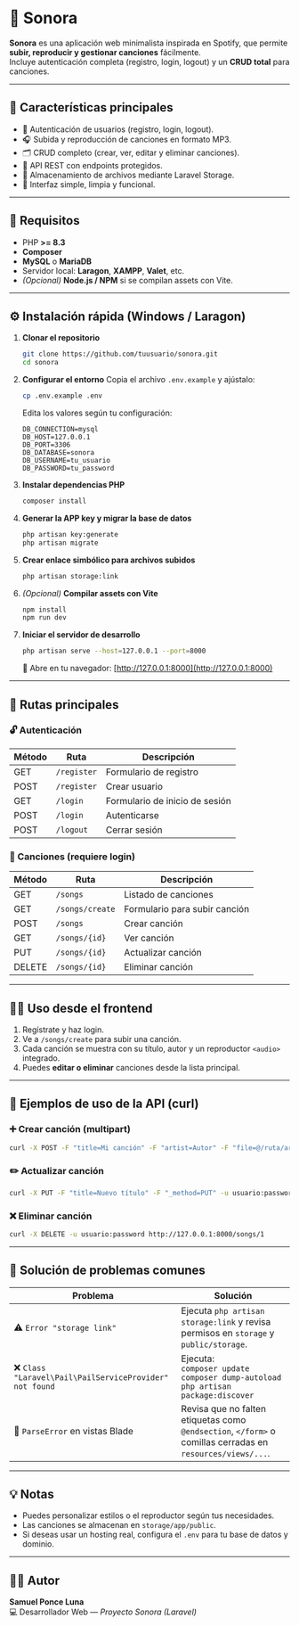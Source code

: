 # 🎵 **Sonora**

**Sonora** es una aplicación web minimalista inspirada en Spotify, que permite **subir, reproducir y gestionar canciones** fácilmente.  
Incluye autenticación completa (registro, login, logout) y un **CRUD total** para canciones.

---

## 🚀 **Características principales**
- 🔐 Autenticación de usuarios (registro, login, logout).  
- 🎧 Subida y reproducción de canciones en formato MP3.  
- 🗂️ CRUD completo (crear, ver, editar y eliminar canciones).  
- 🧰 API REST con endpoints protegidos.  
- 💾 Almacenamiento de archivos mediante Laravel Storage.  
- 🌙 Interfaz simple, limpia y funcional.

---

## 🧩 **Requisitos**
- PHP **>= 8.3**
- **Composer**
- **MySQL** o **MariaDB**
- Servidor local: **Laragon**, **XAMPP**, **Valet**, etc.
- *(Opcional)* **Node.js / NPM** si se compilan assets con Vite.

---

## ⚙️ **Instalación rápida (Windows / Laragon)**

1. **Clonar el repositorio**
   ```bash
   git clone https://github.com/tuusuario/sonora.git
   cd sonora
   ```

2. **Configurar el entorno**
   Copia el archivo `.env.example` y ajústalo:
   ```bash
   cp .env.example .env
   ```
   Edita los valores según tu configuración:
   ```env
   DB_CONNECTION=mysql
   DB_HOST=127.0.0.1
   DB_PORT=3306
   DB_DATABASE=sonora
   DB_USERNAME=tu_usuario
   DB_PASSWORD=tu_password
   ```

3. **Instalar dependencias PHP**
   ```bash
   composer install
   ```

4. **Generar la APP key y migrar la base de datos**
   ```bash
   php artisan key:generate
   php artisan migrate
   ```

5. **Crear enlace simbólico para archivos subidos**
   ```bash
   php artisan storage:link
   ```

6. *(Opcional)* **Compilar assets con Vite**
   ```bash
   npm install
   npm run dev
   ```

7. **Iniciar el servidor de desarrollo**
   ```bash
   php artisan serve --host=127.0.0.1 --port=8000
   ```
   🔗 Abre en tu navegador: [http://127.0.0.1:8000](http://127.0.0.1:8000)

---

## 🧭 **Rutas principales**

### 🔓 Autenticación
| Método | Ruta | Descripción |
|--------|------|--------------|
| GET | `/register` | Formulario de registro |
| POST | `/register` | Crear usuario |
| GET | `/login` | Formulario de inicio de sesión |
| POST | `/login` | Autenticarse |
| POST | `/logout` | Cerrar sesión |

### 🎵 Canciones (requiere login)
| Método | Ruta | Descripción |
|--------|------|--------------|
| GET | `/songs` | Listado de canciones |
| GET | `/songs/create` | Formulario para subir canción |
| POST | `/songs` | Crear canción |
| GET | `/songs/{id}` | Ver canción |
| PUT | `/songs/{id}` | Actualizar canción |
| DELETE | `/songs/{id}` | Eliminar canción |

---

## 🧑‍💻 **Uso desde el frontend**
1. Regístrate y haz login.  
2. Ve a `/songs/create` para subir una canción.  
3. Cada canción se muestra con su título, autor y un reproductor `<audio>` integrado.  
4. Puedes **editar o eliminar** canciones desde la lista principal.

---

## 🧱 **Ejemplos de uso de la API (curl)**

### ➕ Crear canción (multipart)
```bash
curl -X POST -F "title=Mi canción" -F "artist=Autor" -F "file=@/ruta/archivo.mp3" -u usuario:password http://127.0.0.1:8000/songs
```

### ✏️ Actualizar canción
```bash
curl -X PUT -F "title=Nuevo título" -F "_method=PUT" -u usuario:password http://127.0.0.1:8000/songs/1
```

### ❌ Eliminar canción
```bash
curl -X DELETE -u usuario:password http://127.0.0.1:8000/songs/1
```

---

## 🧩 **Solución de problemas comunes**

| Problema | Solución |
|-----------|-----------|
| ⚠️ `Error "storage link"` | Ejecuta `php artisan storage:link` y revisa permisos en `storage` y `public/storage`. |
| ❌ `Class "Laravel\Pail\PailServiceProvider" not found` | Ejecuta:<br> `composer update`<br> `composer dump-autoload`<br> `php artisan package:discover` |
| 🧠 `ParseError` en vistas Blade | Revisa que no falten etiquetas como `@endsection`, `</form>` o comillas cerradas en `resources/views/...`. |

---

## 💡 **Notas**
- Puedes personalizar estilos o el reproductor según tus necesidades.  
- Las canciones se almacenan en `storage/app/public`.  
- Si deseas usar un hosting real, configura el `.env` para tu base de datos y dominio.

---

## 🧑‍🎤 **Autor**
**Samuel Ponce Luna**  
💻 Desarrollador Web — *Proyecto Sonora (Laravel)*
